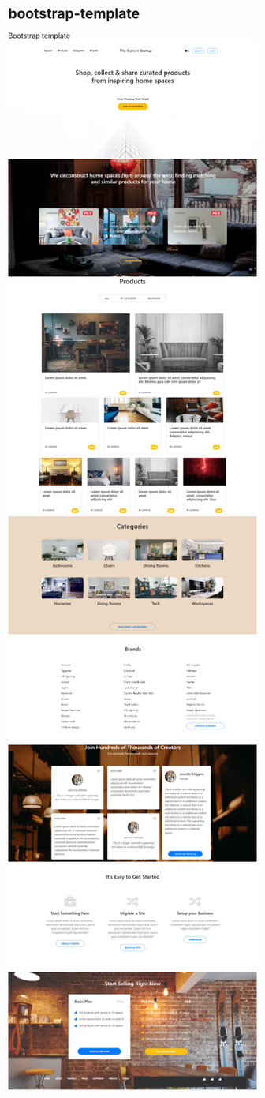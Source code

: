 # bootstrap-template
Bootstrap template 
![](images/image-1.png)
![](images/image-2.png)
![](images/image-3.png)
![](images/image-4.png)
![](images/image-5.png)
![](images/image-6.png)
![](images/image-7.png)
![](images/image-8.png)
![](images/image-9.png)
